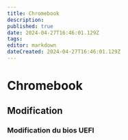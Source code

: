 ```yaml
---
title: Chromebook
description: 
published: true
date: 2024-04-27T16:46:01.129Z
tags: 
editor: markdown
dateCreated: 2024-04-27T16:46:01.129Z
---
```


# Chromebook

## Modification

### Modification du bios UEFI


